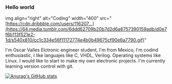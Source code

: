 ### Hello world

img align="right" alt="Coding" width="400" src="[https://cdn.dribbble.com/users/116207...](https://64.media.tumblr.com/6ddd62709b20b7d2d6a6757390159adb/d0e7f6b113f521e2-1d/s540x810/cc1c334e56f11172774e4b0b49675cf90e6a7790.gif)"

I'm Oscar Valles Elctronic engineer student, I'm from Mexico, I'm codind enthusiastic, I like languajes like C, VHDL, Verilog.
Operating systems like Linux.
I would like to start to make my own electronic projects.
I'm currently learning version control with git.

[![Anurag's GitHub stats](https://github-readme-stats.vercel.app/api?username=VALO64)](https://github.com/anuraghazra/github-readme-stats)

